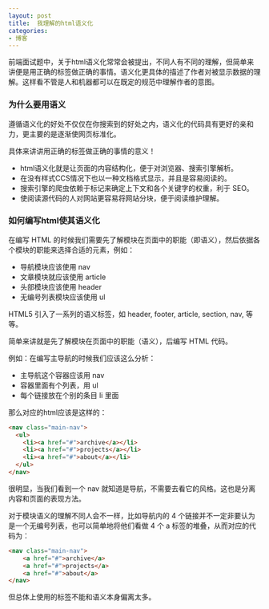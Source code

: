 ```yaml
---
layout: post
title:  我理解的html语义化 
categories:
- 博客
---
```

前端面试题中，关于html语义化常常会被提出，不同人有不同的理解，但简单来讲便是用正确的标签做正确的事情。语义化更具体的描述了作者对被显示数据的理解。这样看不管是人和机器都可以在既定的规范中理解作者的意图。

### 为什么要用语义

遵循语义化的好处不仅仅在你搜索到的好处之内，语义化的代码具有更好的亲和力，更主要的是逐渐使网页标准化。

具体来讲讲用正确的标签做正确的事情的意义！

+ html语义化就是让页面的内容结构化，便于对浏览器、搜索引擎解析。
+ 在没有样式CCS情况下也以一种文档格式显示，并且是容易阅读的。
+ 搜索引擎的爬虫依赖于标记来确定上下文和各个关键字的权重，利于 SEO。
+ 使阅读源代码的人对网站更容易将网站分块，便于阅读维护理解。

### 如何编写html使其语义化

在编写 HTML 的时候我们需要先了解模块在页面中的职能（即语义），然后依据各个模块的职能来选择合适的元素，例如：

+ 导航模块应该使用 nav
+ 文章模块就应该使用 article
+ 头部模块应该使用 header
+ 无编号列表模块应该使用 ul

HTML5 引入了一系列的语义标签，如 header, footer, article, section, nav, 等等。

简单来讲就是先了解模块在页面中的职能（语义），后编写 HTML 代码。

例如：在编写主导航的时候我们应该这么分析：

+ 主导航这个容器应该用 nav
+ 容器里面有个列表，用 ul
+ 每个链接放在个别的条目 li 里面

那么对应的html应该是这样的：
```html
<nav class="main-nav">
  <ul>
    <li><a href="#">archive</a></li>
    <li><a href="#">projects</a></li>
    <li><a href="#">about</a></li>
  </ul>
</nav>
```

很明显，当我们看到一个 nav 就知道是导航，不需要去看它的风格。这也是分离内容和页面的表现方法。

对于模块语义的理解不同人会不一样，比如导航内的 4 个链接并不一定非要认为是一个无编号列表，也可以简单地将他们看做 4 个 a 标签的堆叠，从而对应的代码为：

```html
<nav class="main-nav">
    <a href="#">archive</a>
    <a href="#">projects</a>
    <a href="#">about</a>    
</nav>
```
但总体上使用的标签不能和语义本身偏离太多。
